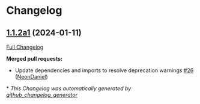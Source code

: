 # Changelog

## [1.1.2a1](https://github.com/OpenVoiceOS/ovos-PHAL-plugin-wifi-setup/tree/1.1.2a1) (2024-01-11)

[Full Changelog](https://github.com/OpenVoiceOS/ovos-PHAL-plugin-wifi-setup/compare/1.1.1...1.1.2a1)

**Merged pull requests:**

- Update dependencies and imports to resolve deprecation warnings [\#26](https://github.com/OpenVoiceOS/ovos-PHAL-plugin-wifi-setup/pull/26) ([NeonDaniel](https://github.com/NeonDaniel))



\* *This Changelog was automatically generated by [github_changelog_generator](https://github.com/github-changelog-generator/github-changelog-generator)*
